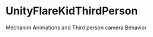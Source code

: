 UnityFlareKidThirdPerson
========================

Mechanim Animations and Third person camera Behavior
